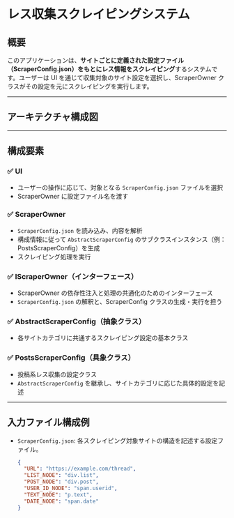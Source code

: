 # レス収集スクレイピングシステム

## 概要

このアプリケーションは、**サイトごとに定義された設定ファイル（ScraperConfig.json）をもとにレス情報をスクレイピング**するシステムです。ユーザーは UI を通じて収集対象のサイト設定を選択し、ScraperOwner クラスがその設定を元にスクレイピングを実行します。

---

## アーキテクチャ構成図

---

## 構成要素

### ✅ UI
- ユーザーの操作に応じて、対象となる `ScraperConfig.json` ファイルを選択
- ScraperOwner に設定ファイル名を渡す

### ✅ ScraperOwner
- `ScraperConfig.json` を読み込み、内容を解析
- 構成情報に従って `AbstractScraperConfig` のサブクラスインスタンス（例：PostsScraperConfig）を生成
- スクレイピング処理を実行

### ✅ IScraperOwner（インターフェース）
- ScraperOwner の依存性注入と処理の共通化のためのインターフェース
- `ScraperConfig.json` の解釈と、ScraperConfig クラスの生成・実行を担う

### ✅ AbstractScraperConfig（抽象クラス）
- 各サイトカテゴリに共通するスクレイピング設定の基本クラス

### ✅ PostsScraperConfig（具象クラス）
- 投稿系レス収集の設定クラス
- `AbstractScraperConfig` を継承し、サイトカテゴリに応じた具体的設定を記述

---

## 入力ファイル構成例

- `ScraperConfig.json`:
  各スクレイピング対象サイトの構造を記述する設定ファイル。
  ```json
  {
    "URL": "https://example.com/thread",
    "LIST_NODE": "div.list",
    "POST_NODE": "div.post",
    "USER_ID_NODE": "span.userid",
    "TEXT_NODE": "p.text",
    "DATE_NODE": "span.date"
  }
